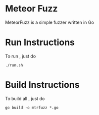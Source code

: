 # Meteor Fuzz

MeteorFuzz is a simple fuzzer written in Go


# Run Instructions

To run , just do

    ./run.sh


# Build Instructions

To build all , just do 

    go build -o mtrfuzz *.go 

